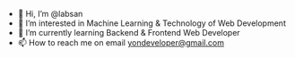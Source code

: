- 👋 Hi, I’m @labsan
- 👀 I’m interested in Machine Learning & Technology of Web Development
- 🌱 I’m currently learning Backend & Frontend Web Developer
- 📫 How to reach me on email yondeveloper@gmail.com

<!---
labsan/labsan is a ✨ special ✨ repository because its `README.md` (this file) appears on your GitHub profile.
You can click the Preview link to take a look at your changes.
--->
